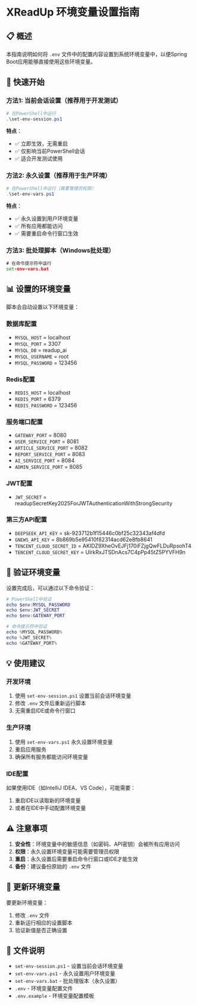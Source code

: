 # XReadUp 环境变量设置指南

## 📋 概述

本指南说明如何将 `.env` 文件中的配置内容设置到系统环境变量中，以便Spring Boot应用能够直接使用这些环境变量。

## 🚀 快速开始

### 方法1: 当前会话设置（推荐用于开发测试）

```powershell
# 在PowerShell中运行
.\set-env-session.ps1
```

**特点**：
- ✅ 立即生效，无需重启
- ✅ 仅影响当前PowerShell会话
- ✅ 适合开发测试使用

### 方法2: 永久设置（推荐用于生产环境）

```powershell
# 在PowerShell中运行（需要管理员权限）
.\set-env-vars.ps1
```

**特点**：
- ✅ 永久设置到用户环境变量
- ✅ 所有应用都能访问
- ✅ 需要重启命令行窗口生效

### 方法3: 批处理脚本（Windows批处理）

```cmd
# 在命令提示符中运行
set-env-vars.bat
```

## 📊 设置的环境变量

脚本会自动设置以下环境变量：

### 数据库配置
- `MYSQL_HOST` = localhost
- `MYSQL_PORT` = 3307
- `MYSQL_DB` = readup_ai
- `MYSQL_USERNAME` = root
- `MYSQL_PASSWORD` = 123456

### Redis配置
- `REDIS_HOST` = localhost
- `REDIS_PORT` = 6379
- `REDIS_PASSWORD` = 123456

### 服务端口配置
- `GATEWAY_PORT` = 8080
- `USER_SERVICE_PORT` = 8081
- `ARTICLE_SERVICE_PORT` = 8082
- `REPORT_SERVICE_PORT` = 8083
- `AI_SERVICE_PORT` = 8084
- `ADMIN_SERVICE_PORT` = 8085

### JWT配置
- `JWT_SECRET` = readupSecretKey2025ForJWTAuthenticationWithStrongSecurity

### 第三方API配置
- `DEEPSEEK_API_KEY` = sk-923712b1f15446c0bf25c32343af4dfd
- `GNEWS_API_KEY` = 8b869b5e95410f82314acd62e8fb8641
- `TENCENT_CLOUD_SECRET_ID` = AKIDZ9XheOvEJFj170iFZjgQwFLDuRpsohT4
- `TENCENT_CLOUD_SECRET_KEY` = UlrkRxJTSDnAcs7C4pPp45tZ5PYVFH9n

## 🔧 验证环境变量

设置完成后，可以通过以下命令验证：

```powershell
# PowerShell中验证
echo $env:MYSQL_PASSWORD
echo $env:JWT_SECRET
echo $env:GATEWAY_PORT

# 命令提示符中验证
echo %MYSQL_PASSWORD%
echo %JWT_SECRET%
echo %GATEWAY_PORT%
```

## 💡 使用建议

### 开发环境
1. 使用 `set-env-session.ps1` 设置当前会话环境变量
2. 修改 `.env` 文件后重新运行脚本
3. 无需重启IDE或命令行窗口

### 生产环境
1. 使用 `set-env-vars.ps1` 永久设置环境变量
2. 重启应用服务
3. 确保所有服务都能访问环境变量

### IDE配置
如果使用IDE（如IntelliJ IDEA、VS Code），可能需要：
1. 重启IDE以读取新的环境变量
2. 或者在IDE中手动配置环境变量

## ⚠️ 注意事项

1. **安全性**：环境变量中的敏感信息（如密码、API密钥）会被所有应用访问
2. **权限**：永久设置环境变量可能需要管理员权限
3. **重启**：永久设置后需要重启命令行窗口或IDE才能生效
4. **备份**：建议备份原始的 `.env` 文件

## 🔄 更新环境变量

要更新环境变量：
1. 修改 `.env` 文件
2. 重新运行相应的设置脚本
3. 验证新值是否正确设置

## 📁 文件说明

- `set-env-session.ps1` - 设置当前会话环境变量
- `set-env-vars.ps1` - 永久设置用户环境变量
- `set-env-vars.bat` - 批处理版本（永久设置）
- `.env` - 环境变量配置文件
- `.env.example` - 环境变量配置模板
